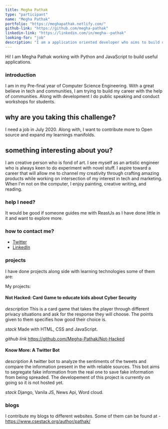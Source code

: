 ```yaml
---
title: Megha Pathak
type: "participant"
name: "Megha Pathak"
portfolio: "https://meghapathak.netlify.com/"
github-link: "https://github.com/megha-pathak"
linkedin-link: "https://linkedin.com/in/megha--pathak"
looking-for: "job"
description: "I am a application oriented developer who aims to build useful stuff and learns what is required on the go"
---
```


Hi! I am Megha Pathak working with Python and JavaScript to build useful applications. 

### introduction

I am in my Pre-final year of Computer Science Engineering. With a great believe in tech and communities, I am trying to build my career with the help of communities. Along with development I do public speaking and conduct workshops for students. 

## why are you taking this challenge?

I need a job in July 2020.
Along with, I want to contribute more to Open source and expand my learnings manifolds.

## something interesting about you?

I am creative person who is fond of art. I see myself as an artistic engineer who is always keen to do experiment with novel stuff. I aspire toward a career that will allow me to channel my creativity through crafting amazing products while working on intersection of my interest in tech and marketing. When I'm not on the computer, I enjoy painting, creative writing, and reading. 

### help I need?

It would be good if someone guides me with ReastJs as I have done little in it and want to explore more.

### how to contact me?

- [Twitter](https://twitter.com/Megha_Pathak_)
- [LinkedIn](https://linkedin.com/in/megha--pathak/)

### projects

I have done projects along side with learning technologies some of them are:

My projects:

#### Not Hacked: Card Game to educate kids about Cyber Security

_description_ This is a card game that takes the player through different privacy situations and ask for the response they will choose. The points given to them specifies how good their choice is. 

_stack_ Made with HTML, CSS and JavaScript.

_github link_ https://github.com/Megha-Pathak/Not-Hacked

#### Know More: A Twitter Bot

_description_ A twitter bot to analyze the sentiments of the tweets and compare the information present in the with reliable sources. This bot aims to segregate fake information from the real one to save fake information from being spreaded. The developement of this project is currently on going so it is not hosted yet. 

_stack_ Django, Vanila JS, News Api, Word cloud.

### blogs

I contribute my blogs to different websites. Some of them can be found at - https://www.csestack.org/author/pathak/

